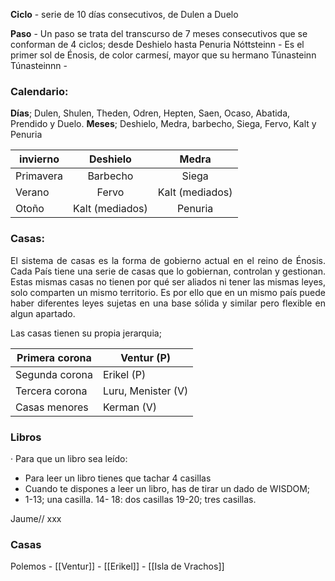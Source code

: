 **Ciclo** - serie de 10 días consecutivos, de Dulen a Duelo

**Paso** - Un paso se trata del transcurso de 7 meses consecutivos que se conforman de 4 ciclos; desde Deshielo hasta Penuria
Nóttsteinn -  Es el primer sol de Énosis, de color carmesí, mayor que su hermano Túnasteinn
Túnasteinnn - 
### Calendario:
**Días**; Dulen, Shulen, Theden, Odren, Hepten, Saen, Ocaso, Abatida, Prendido y Duelo.
**Meses**; Deshielo, Medra, barbecho, Siega, Fervo, Kalt y Penuria

| invierno  |    Deshielo     |      Medra      |
| --------- |:---------------:|:---------------:|
| Primavera |    Barbecho     |      Siega      |
| Verano    |      Fervo      | Kalt (mediados) |
| Otoño     | Kalt (mediados) |     Penuria     |

### **Casas**:
<p align="justify">El sistema de casas es la forma de gobierno actual en el reino de Énosis. Cada País tiene una serie de casas que lo gobiernan, controlan y gestionan. Estas mismas casas  no tienen por qué ser aliados ni tener las mismas leyes, solo comparten un mismo territorio. Es por ello que en un mismo país puede haber diferentes leyes sujetas en una base sólida y similar pero flexible en algun apartado.</p>
Las casas tienen su propia jerarquia;

| Primera corona | Ventur (P)         |
| -------------- | ------------------ |
| Segunda corona | Erikel (P)         |
| Tercera corona | Luru, Menister (V) |
| Casas menores  | Kerman (V)         |

### Libros
· Para que un libro sea leído:
- Para leer un libro tienes que tachar 4 casillas
- Cuando te dispones a leer un libro, has de tirar un dado de WISDOM;
- 1-13; una casilla. 14- 18: dos casillas  19-20; tres casillas.

Jaume// xxx
### Casas
Polemos
	- [[Ventur]]
	- [[Erikel]]
	- [[Isla de Vrachos]]